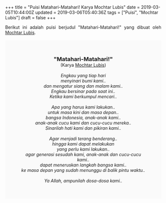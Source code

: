 +++
title = "Puisi Matahari-Matahari! Karya Mochtar Lubis"
date = 2019-03-05T10:44:00Z
updated = 2019-03-06T05:40:36Z
tags = ["Puisi", "Mochtar Lubis"]
draft = false
+++

<div dir="ltr" style="text-align: left;" trbidi="on"><div dir="ltr" style="text-align: left;" trbidi="on"><div dir="ltr" style="text-align: left;" trbidi="on"><div style="text-align: justify;">Berikut ini adalah puisi berjudul "Matahari-Matahari!" yang dibuat oleh <a href="https://ensiklopedia.kemdikbud.go.id/sastra/artikel/Mochtar_Lubis" target="_blank">Mochtar Lubis</a>.</div><br /><div style="background: #FAFAFA; font-size: 14px; height: auto; margin: 0 auto; padding: 50px; text-align: center; width: auto;"><span style="font-size: 18px;"><b>"Matahari-Matahari!"</b></span><br />(Karya <a href="https://www.sekata.web.id/tags/mochtar-lubis" target="_blank">Mochtar Lubis</a>)<br /><br /><i>Engkau yang tiap hari<br />menyinari bumi kami..<br />dan mengatur siang dan malam kami..<br />Engkau bersinar pada saat ini..<br />Ketika kami berkumpul mencari..<br /><br />Apa yang harus kami lakukan..<br />untuk masa kini dan masa depan..<br />bangsa Indonesia, anak-anak kami..<br />anak-anak cucu kami dan cucu-cucu mereka..<br />Sinarilah hati kami dan pikiran kami..<br /><br />Agar menjadi terang benderang..<br />hingga kami dapat melakukan<br />yang perlu kami lakukan..<br />agar generasi sesudah kami, anak-anak dan cucu-cucu kami..<br />dapat meneruskan langkah bangsa kami..<br />ke masa depan yang sudah menunggu di balik pintu waktu..<br /><br />Ya Allah, ampunilah dosa-dosa kami..</i></div></div></div></div>

